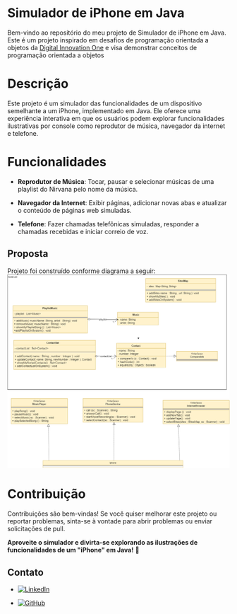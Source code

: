 # Simulador de iPhone em Java

Bem-vindo ao repositório do meu projeto de Simulador de iPhone em Java. Este é um projeto inspirado em desafios de programação orientada a objetos da [Digital Innovation One](https://github.com/digitalinnovationone/trilha-java-basico) e visa demonstrar conceitos de programação  orientada a objetos

# Descrição

Este projeto é um simulador das funcionalidades de um dispositivo semelhante a um iPhone, implementado em Java. Ele oferece uma experiência interativa em que os usuários podem explorar funcionalidades ilustrativas por console como reprodutor de música, navegador da internet e telefone.

# Funcionalidades

- **Reprodutor de Música**: Tocar, pausar e selecionar músicas de uma playlist do Nirvana pelo nome da música.

- **Navegador da Internet**: Exibir páginas, adicionar novas abas e atualizar o conteúdo de páginas web simuladas.

- **Telefone**: Fazer chamadas telefônicas simuladas, responder a chamadas recebidas e iniciar correio de voz.

## Proposta
Projeto foi construído conforme diagrama a seguir: 
![Diagrama de classe Iphone](IphoneDiagram.drawio.png)

# Contribuição

Contribuições são bem-vindas! Se você quiser melhorar este projeto ou reportar problemas, sinta-se à vontade para abrir problemas ou enviar solicitações de pull.

**Aproveite o simulador e divirta-se explorando as ilustrações de funcionalidades de um "iPhone" em Java!** 📱


## Contato

- [![LinkedIn](https://img.shields.io/badge/-LinkedIn-6633CC?style=for-the-badge&logo=linkedin&logoColor=white)](https://www.linkedin.com/in/adriel-sousa-80186a241/)

- [![GitHub](https://img.shields.io/badge/-GitHub-333333?style=for-the-badge&logo=github&logoColor=white)](https://github.com/AdrielProg)

